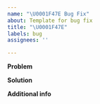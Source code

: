 ```yaml
---
name: "\U0001F47E Bug Fix"
about: Template for bug fix
title: "\U0001F47E"
labels: bug
assignees: ''

---
```


**Problem**

**Solution**

**Additional info**
